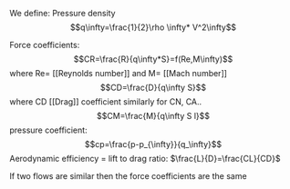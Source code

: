 We define:
Pressure density $$q\infty=\frac{1}{2}\rho \infty* V^2\infty$$

Force coefficients:
$$CR=\frac{R}{q\infty*S}=f(Re,M\infty)$$
where Re= [[Reynolds number]] and M= [[Mach number]]
$$CD=\frac{D}{q\infty S}$$
where CD [[Drag]] coefficient
similarly for CN, CA..
$$CM=\frac{M}{q\infty S l}$$
pressure coefficient: 
$$cp=\frac{p-p_{\infty}}{q_\infty}$$
Aerodynamic efficiency = lift to drag ratio:	$\frac{L}{D}=\frac{CL}{CD}$

If two flows are similar then the force coefficients are the same